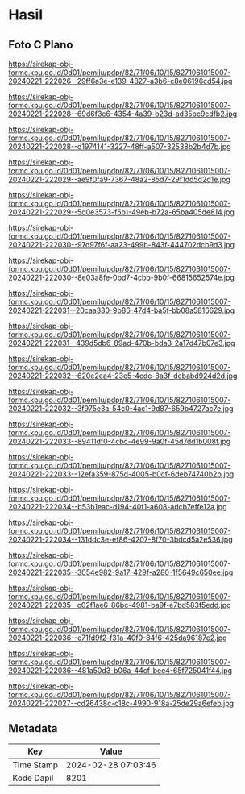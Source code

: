 # Hasil

## Foto C Plano

https://sirekap-obj-formc.kpu.go.id/0d01/pemilu/pdpr/82/71/06/10/15/8271061015007-20240221-222026--29ff6a3e-e139-4827-a3b6-c8e06196cd54.jpg

https://sirekap-obj-formc.kpu.go.id/0d01/pemilu/pdpr/82/71/06/10/15/8271061015007-20240221-222028--69d6f3e6-4354-4a39-b23d-ad35bc9cdfb2.jpg

https://sirekap-obj-formc.kpu.go.id/0d01/pemilu/pdpr/82/71/06/10/15/8271061015007-20240221-222028--d1974141-3227-48ff-a507-32538b2b4d7b.jpg

https://sirekap-obj-formc.kpu.go.id/0d01/pemilu/pdpr/82/71/06/10/15/8271061015007-20240221-222029--ae9f0fa9-7367-48a2-85d7-29f1dd5d2d1e.jpg

https://sirekap-obj-formc.kpu.go.id/0d01/pemilu/pdpr/82/71/06/10/15/8271061015007-20240221-222029--5d0e3573-f5b1-49eb-b72a-65ba405de814.jpg

https://sirekap-obj-formc.kpu.go.id/0d01/pemilu/pdpr/82/71/06/10/15/8271061015007-20240221-222030--97d97f6f-aa23-499b-843f-444702dcb9d3.jpg

https://sirekap-obj-formc.kpu.go.id/0d01/pemilu/pdpr/82/71/06/10/15/8271061015007-20240221-222030--8e03a8fe-0bd7-4cbb-9b0f-66815652574e.jpg

https://sirekap-obj-formc.kpu.go.id/0d01/pemilu/pdpr/82/71/06/10/15/8271061015007-20240221-222031--20caa330-9b86-47d4-ba5f-bb08a5816629.jpg

https://sirekap-obj-formc.kpu.go.id/0d01/pemilu/pdpr/82/71/06/10/15/8271061015007-20240221-222031--439d5db6-89ad-470b-bda3-2a17d47b07e3.jpg

https://sirekap-obj-formc.kpu.go.id/0d01/pemilu/pdpr/82/71/06/10/15/8271061015007-20240221-222032--620e2ea4-23e5-4cde-8a3f-debabd924d2d.jpg

https://sirekap-obj-formc.kpu.go.id/0d01/pemilu/pdpr/82/71/06/10/15/8271061015007-20240221-222032--3f975e3a-54c0-4ac1-9d87-659b4727ac7e.jpg

https://sirekap-obj-formc.kpu.go.id/0d01/pemilu/pdpr/82/71/06/10/15/8271061015007-20240221-222033--89411df0-4cbc-4e99-9a0f-45d7dd1b008f.jpg

https://sirekap-obj-formc.kpu.go.id/0d01/pemilu/pdpr/82/71/06/10/15/8271061015007-20240221-222033--12efa359-875d-4005-b0cf-6deb74740b2b.jpg

https://sirekap-obj-formc.kpu.go.id/0d01/pemilu/pdpr/82/71/06/10/15/8271061015007-20240221-222034--b53b1eac-d194-40f1-a608-adcb7effe12a.jpg

https://sirekap-obj-formc.kpu.go.id/0d01/pemilu/pdpr/82/71/06/10/15/8271061015007-20240221-222034--131ddc3e-ef86-4207-8f70-3bdcd5a2e536.jpg

https://sirekap-obj-formc.kpu.go.id/0d01/pemilu/pdpr/82/71/06/10/15/8271061015007-20240221-222035--3054e982-9a17-429f-a280-1f5649c650ee.jpg

https://sirekap-obj-formc.kpu.go.id/0d01/pemilu/pdpr/82/71/06/10/15/8271061015007-20240221-222035--c02f1ae6-86bc-4981-ba9f-e7bd583f5edd.jpg

https://sirekap-obj-formc.kpu.go.id/0d01/pemilu/pdpr/82/71/06/10/15/8271061015007-20240221-222036--e71fd9f2-f31a-40f0-84f6-425da96187e2.jpg

https://sirekap-obj-formc.kpu.go.id/0d01/pemilu/pdpr/82/71/06/10/15/8271061015007-20240221-222036--481a50d3-b06a-44cf-bee4-65f725041f44.jpg

https://sirekap-obj-formc.kpu.go.id/0d01/pemilu/pdpr/82/71/06/10/15/8271061015007-20240221-222027--cd26438c-c18c-4990-918a-25de29a6efeb.jpg


## Metadata

| Key        | Value               |
| ---------- | ------------------- |
| Time Stamp | 2024-02-28 07:03:46 |
| Kode Dapil | 8201                |



